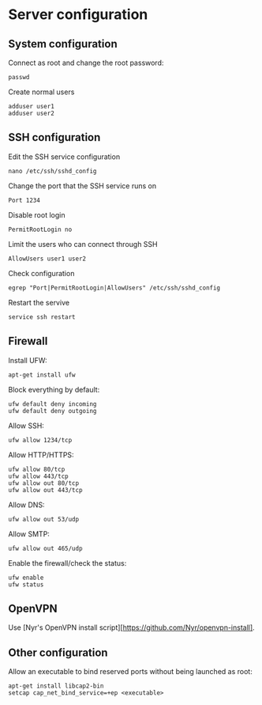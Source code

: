 # Server configuration

## System configuration

Connect as root and change the root password:
```
passwd
```

Create normal users
```
adduser user1
adduser user2
```

## SSH configuration

Edit the SSH service configuration
```
nano /etc/ssh/sshd_config
```

Change the port that the SSH service runs on
```
Port 1234
```

Disable root login
```
PermitRootLogin no
```

Limit the users who can connect through SSH
```
AllowUsers user1 user2
```

Check configuration
```
egrep "Port|PermitRootLogin|AllowUsers" /etc/ssh/sshd_config
```

Restart the servive
```
service ssh restart
```

## Firewall

Install UFW:
```
apt-get install ufw
```

Block everything by default:
```
ufw default deny incoming
ufw default deny outgoing
```

Allow SSH:
```
ufw allow 1234/tcp
```

Allow HTTP/HTTPS:
```
ufw allow 80/tcp
ufw allow 443/tcp
ufw allow out 80/tcp
ufw allow out 443/tcp
```

Allow DNS:
```
ufw allow out 53/udp
```

Allow SMTP:
```
ufw allow out 465/udp
```

Enable the firewall/check the status:
```
ufw enable
ufw status
```

## OpenVPN

Use [Nyr's OpenVPN install script][https://github.com/Nyr/openvpn-install].

## Other configuration

Allow an executable to bind reserved ports without being launched as root:
```
apt-get install libcap2-bin
setcap cap_net_bind_service=+ep <executable>
```
